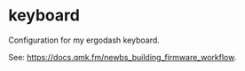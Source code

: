 # keyboard

Configuration for my ergodash keyboard.

See: https://docs.qmk.fm/newbs_building_firmware_workflow.
